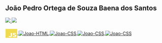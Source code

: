 ## João Pedro Ortega de Souza Baena dos Santos
 <div>
  <a href="https://github.com/Joao-Ortega">
  <img height="180em" src="https://github-readme-stats.vercel.app/api?username=Joao-Ortega&show_icons=true&theme=tokyonight&include_all_commits=true&count_private=true"/>
  <img height="180em" src="https://github-readme-stats.vercel.app/api/top-langs/?username=Joao-Ortega&layout=compact&langs_count=7&theme=tokyonight"/>
</div>
<div style="display: inline_block"><br>
  <img align="center" alt="Joao-Js" height="29" width="38" src="https://raw.githubusercontent.com/devicons/devicon/master/icons/javascript/javascript-plain.svg">
  <img align="center" alt="Joao-HTML" height="35" width="45" 
src="https://cdn.jsdelivr.net/gh/devicons/devicon/icons/html5/html5-plain-wordmark.svg">
  <img align="center" alt="Joao-CSS" height="35" width="45" 
src="https://cdn.jsdelivr.net/gh/devicons/devicon/icons/css3/css3-plain-wordmark.svg">
  <img align="center" alt="Joao-CSS" height="35" width="45" 
src="https://img.icons8.com/color/344/nodejs.png">
   <img align="center" alt="Joao-CSS" height="35" width="45" 
src="https://cdn.jsdelivr.net/gh/devicons/devicon/icons/react/react-original-wordmark.svg">
</div>
</div>
